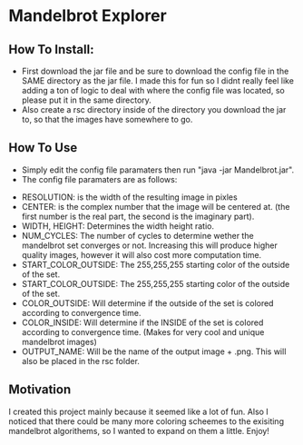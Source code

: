 # Mandelbrot Explorer

## How To Install:
* First download the jar file and be sure to download the config file in the SAME directory as the jar file. I made this for fun so I didnt really feel like adding a ton of logic to deal with where the config file was located, so please put it in the same directory. 
* Also create a rsc directory inside of the directory you download the jar to, so that the images have somewhere to go. 

## How To Use
* Simply edit the config file paramaters then run "java -jar Mandelbrot.jar".
* The config file paramaters are as follows:
 - RESOLUTION: is the width of the resulting image in pixles
 - CENTER: is the complex number that the image will be centered at. (the first number is the real part, the second is the imaginary part). 
 - WIDTH, HEIGHT: Determines the width height ratio.
 - NUM_CYCLES: The number of cycles to determine wether the mandelbrot set converges or not. Increasing this will produce higher quality images, however it will also cost more computation time. 
 - START_COLOR_OUTSIDE: The 255,255,255 starting color of the outside of the set.
 - START_COLOR_OUTSIDE: The 255,255,255 starting color of the outside of the set.
 - COLOR_OUTSIDE: Will determine if the outside of the set is colored according to convergence time.
 - COLOR_INSIDE: Will determine if the INSIDE of the set is colored according to convergence time. (Makes for very cool and unique mandelbrot images)
 - OUTPUT_NAME: Will be the name of the output image + .png. This will also be placed in the rsc folder. 

## Motivation
I created this project mainly because it seemed like a lot of fun. Also I noticed that there could be many more coloring scheemes to the exisiting mandelbrot algorithems, so I wanted to expand on them a little. Enjoy!